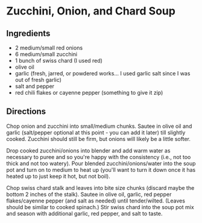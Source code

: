 # Zucchini, Onion, and Chard Soup

## Ingredients
* 2 medium/small red onions
* 6 medium/small zucchini
* 1 bunch of swiss chard (I used red)
* olive oil
* garlic (fresh, jarred, or powdered works... I used garlic salt since I
was out of fresh garlic)
* salt and pepper
* red chili flakes or cayenne pepper (something to give it zip)

## Directions
Chop onion and zucchini into small/medium chunks. Sautee in olive oil
and garlic (salt/pepper optional at this point - you can add it later)
till slightly cooked. Zucchini should still be firm, but onions will
likely be a little softer.

Drop cooked zucchini/onions into blender and add warm water as
necessary to puree and so you're happy with the consistency (i.e., not
too thick and not too watery). Pour blended zucchini/onions/water into
the soup pot and turn on to medium to heat up (you'll want to turn it
down once it has heated up to just keep it hot, but not boil).

Chop swiss chard stalk and leaves into bite size chunks (discard maybe
the bottom 2 inches of the stalk). Sautee in olive oil, garlic, red
pepper flakes/cayenne pepper (and salt as needed) until tender/wilted.
(Leaves should be similar to cooked spinach.) Stir swiss chard into
the soup pot mix and season with additional garlic, red pepper, and
salt to taste.
